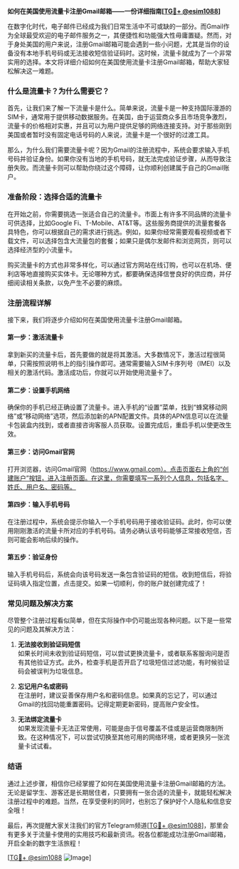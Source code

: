 **如何在美国使用流量卡注册Gmail邮箱——一份详细指南[[TG💪+ @esim1088](https://t.me/s/esim1088)]**

在数字化时代，电子邮件已经成为我们日常生活中不可或缺的一部分。而Gmail作为全球最受欢迎的电子邮件服务之一，其便捷性和功能强大性毋庸置疑。然而，对于身处美国的用户来说，注册Gmail邮箱可能会遇到一些小问题，尤其是当你的设备没有本地手机号码或无法接收短信验证码时。这时候，流量卡就成为了一个非常实用的选择。本文将详细介绍如何在美国使用流量卡注册Gmail邮箱，帮助大家轻松解决这一难题。

### **什么是流量卡？为什么需要它？**

首先，让我们来了解一下流量卡是什么。简单来说，流量卡是一种支持国际漫游的SIM卡，通常用于提供移动数据服务。在美国，由于运营商众多且市场竞争激烈，流量卡的价格相对实惠，并且可以为用户提供足够的网络连接支持。对于那些刚到美国或者暂时没有固定电话号码的人来说，流量卡是一个很好的过渡工具。

那么，为什么我们需要流量卡呢？因为Gmail的注册流程中，系统会要求输入手机号码并验证身份。如果你没有当地的手机号码，就无法完成验证步骤，从而导致注册失败。而流量卡则可以帮助你绕过这个障碍，让你顺利创建属于自己的Gmail账户。

### **准备阶段：选择合适的流量卡**

在开始之前，你需要挑选一张适合自己的流量卡。市面上有许多不同品牌的流量卡可供选择，比如Google Fi、T-Mobile、AT&T等。这些服务商提供的流量套餐各具特色，你可以根据自己的需求进行挑选。例如，如果你经常需要观看视频或者下载文件，可以选择包含大流量包的套餐；如果只是偶尔发邮件和浏览网页，则可以选择经济型的小流量卡。

购买流量卡的方式也非常多样化，可以通过官方网站在线订购，也可以在机场、便利店等地直接购买实体卡。无论哪种方式，都要确保选择信誉良好的供应商，并仔细阅读相关条款，以免产生不必要的麻烦。

### **注册流程详解**

接下来，我们将逐步介绍如何在美国使用流量卡注册Gmail邮箱。

#### **第一步：激活流量卡**
拿到新买的流量卡后，首先要做的就是将其激活。大多数情况下，激活过程很简单，只需按照说明书上的指引操作即可。通常需要输入SIM卡序列号（IMEI）以及相关的激活代码。激活成功后，你就可以开始使用流量卡了。

#### **第二步：设置手机网络**
确保你的手机已经正确设置了流量卡。进入手机的“设置”菜单，找到“蜂窝移动网络”或“移动网络”选项，然后添加新的APN配置文件。具体的APN信息可以在流量卡包装盒内找到，或者直接咨询客服人员获取。设置完成后，重启手机以使更改生效。

#### **第三步：访问Gmail官网**
打开浏览器，访问Gmail官网（https://www.gmail.com）。点击页面右上角的“创建账户”按钮，进入注册页面。在这里，你需要填写一系列个人信息，包括名字、姓氏、用户名、密码等。

#### **第四步：输入手机号码**
在注册过程中，系统会提示你输入一个手机号码用于接收验证码。此时，你可以使用刚刚激活的流量卡所对应的手机号码。请务必确认该号码能够正常接收短信，否则可能会影响后续的操作。

#### **第五步：验证身份**
输入手机号码后，系统会向该号码发送一条包含验证码的短信。收到短信后，将验证码填入指定位置，点击提交。如果一切顺利，你的账户就创建完成了！

### **常见问题及解决方案**

尽管整个注册过程看似简单，但在实际操作中仍可能出现各种问题。以下是一些常见的问题及其解决方法：

1. **无法接收到验证码短信**  
   如果长时间未收到验证码短信，可以尝试更换流量卡，或者联系客服询问是否有其他验证方式。此外，检查手机是否开启了垃圾短信过滤功能，有时候验证码会被误判为垃圾信息。

2. **忘记用户名或密码**  
   在注册时，建议妥善保存用户名和密码信息。如果真的忘记了，可以通过Gmail的找回功能重置密码。记得定期更新密码，提高账户安全性。

3. **无法绑定流量卡**  
   如果发现流量卡无法正常使用，可能是由于信号覆盖不佳或是运营商限制所致。在这种情况下，可以尝试切换至其他可用的网络环境，或者更换另一张流量卡试试看。

### **结语**

通过上述步骤，相信你已经掌握了如何在美国使用流量卡注册Gmail邮箱的方法。无论是留学生、游客还是长期居住者，只要拥有一张合适的流量卡，就能轻松解决注册过程中的难题。当然，在享受便利的同时，也别忘了保护好个人隐私和信息安全哦！

最后，再次提醒大家关注我们的官方Telegram频道[[TG💪+ @esim1088](https://t.me/s/esim1088)]，那里会有更多关于流量卡使用的实用技巧和最新资讯。祝各位都能成功注册Gmail邮箱，开启全新的数字生活旅程！

[[TG💪+ @esim1088](https://t.me/s/esim1088) ![Image](https://i.postimg.cc/4NQfJmqS/Snipaste-2025-05-13-00-14-12.png)]